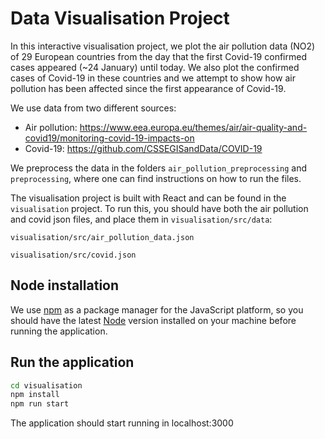 # Data Visualisation Project

In this interactive visualisation project, we plot the air pollution data (NO2) of 29 European countries from the day that
the first Covid-19 confirmed cases appeared (\~24 January) until today. We also plot the confirmed cases
of Covid-19 in these countries and we attempt to show how air pollution has been affected since the first
appearance of Covid-19.

We use data from two different sources:

* Air pollution: https://www.eea.europa.eu/themes/air/air-quality-and-covid19/monitoring-covid-19-impacts-on
* Covid-19: https://github.com/CSSEGISandData/COVID-19

We preprocess the data in the folders `air_pollution_preprocessing` and `preprocessing`, where one can find instructions
on how to run the files.

The visualisation project is built with React and can be found in the `visualisation` project.
To run this, you should have both the air pollution and covid json files, and place them in `visualisation/src/data`:

`visualisation/src/air_pollution_data.json`

`visualisation/src/covid.json`

## Node installation
We use [npm](https://www.npmjs.com/) as a package manager for the JavaScript platform, so you should have
the latest [Node](https://nodejs.org/en/download/) version installed on your machine before running the application.


## Run the application

```bash
cd visualisation
npm install
npm run start
```
The application should start running in localhost:3000
